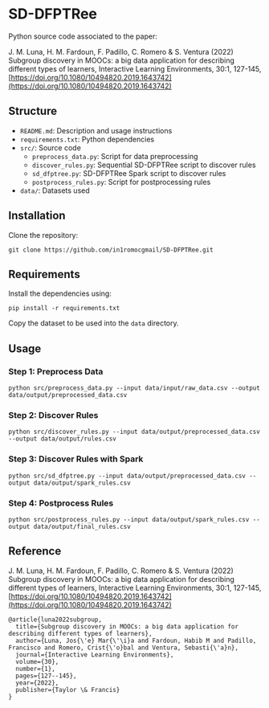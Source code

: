 
# SD-DFPTRee

Python source code associated to the paper:

J. M. Luna, H. M. Fardoun, F. Padillo, C. Romero & S. Ventura (2022) Subgroup discovery in MOOCs: a big data application for describing different types of learners, Interactive Learning Environments, 30:1, 127-145, [https://doi.org/10.1080/10494820.2019.1643742](https://doi.org/10.1080/10494820.2019.1643742)

## Structure

- `README.md`: Description and usage instructions
- `requirements.txt`: Python dependencies
- `src/`: Source code
  - `preprocess_data.py`: Script for data preprocessing
  - `discover_rules.py`: Sequential SD-DFPTRee script to discover rules
  - `sd_dfptree.py`: SD-DFPTRee Spark script to discover rules
  - `postprocess_rules.py`: Script for postprocessing rules
- `data/`: Datasets used

## Installation

Clone the repository:

```
git clone https://github.com/in1romocgmail/SD-DFPTRee.git
```

## Requirements

Install the dependencies using:

```
pip install -r requirements.txt
```

Copy the dataset to be used into the `data` directory.

## Usage

### Step 1: Preprocess Data

```
python src/preprocess_data.py --input data/input/raw_data.csv --output data/output/preprocessed_data.csv
```

### Step 2: Discover Rules

```
python src/discover_rules.py --input data/output/preprocessed_data.csv --output data/output/rules.csv
```

### Step 3: Discover Rules with Spark

```
python src/sd_dfptree.py --input data/output/preprocessed_data.csv --output data/output/spark_rules.csv
```

### Step 4: Postprocess Rules

```
python src/postprocess_rules.py --input data/output/spark_rules.csv --output data/output/final_rules.csv
```

## Reference

J. M. Luna, H. M. Fardoun, F. Padillo, C. Romero & S. Ventura (2022) Subgroup discovery in MOOCs: a big data application for describing different types of learners, Interactive Learning Environments, 30:1, 127-145, [https://doi.org/10.1080/10494820.2019.1643742](https://doi.org/10.1080/10494820.2019.1643742)

```
@article{luna2022subgroup,
  title={Subgroup discovery in MOOCs: a big data application for describing different types of learners},
  author={Luna, Jos{\'e} Mar{\'\i}a and Fardoun, Habib M and Padillo, Francisco and Romero, Crist{\'o}bal and Ventura, Sebasti{\'a}n},
  journal={Interactive Learning Environments},
  volume={30},
  number={1},
  pages={127--145},
  year={2022},
  publisher={Taylor \& Francis}
}
```
